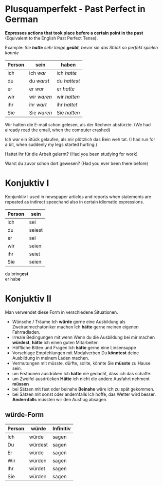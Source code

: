 # Plusquamperfekt - Past Perfect in German

**Expresses actions that took place before a certain point in the past** (Equivalent to the English Past Perfect Tense).

Example:
_Sie __hatte__ sehr lange __geübt__, bevor sie das Stück so perfekt spielen konnte_

| Person | sein      | haben      |
|--------|-----------|------------|
|ich     |ich _war_  |ich _hatte_ |
|du      |du _warst_ |du _hattest_|
|er      |er _war_   |er _hatte_  |
|wir     |wir _waren_|wir _hatten_|
|ihr     |ihr _wart_ |ihr _hattet_|
|Sie     |Sie _waren_|Sie _hatten_|

Wir hatten die E-mail schon gelesen, als der Rechner abstürzte. (We had already read the email, when the computer crashed)

Ich war ein Stück gelaufen, als mir plötzlich das Bein weh tat. (I had run for a bit, when suddenly my legs started hurting.)

Hattet ihr für die Arbeit gelernt? (Had you been studying for work)

Warst du zuvor schon dort gewesen? (Had you ever been there before)


# Konjuktiv I

Konjunktiv I used in newspaper articles and reports when statements are repeated as indirect speechand also in certain idiomatic expressions.

| Person | sein   |
|--------|--------|
| ich    | sei    |
| du     | seiest |
| er     | sei    |
| wir    | seien  |
| ihr    | seiet  |
| Sie    | seien  |

du bring<strong>est</strong> <br>
er hab<strong>e</strong>

# Konjuktiv II

Man verwendet diese Form in verschiedene Situationen.
* Wünsche / Träume
    Ich **würde** gerne eine Ausbildung als Zweiradmechatoniker machen
    Ich **hätte** gerne meinen eigenen Fahrradladen.
* Irreale Bedingungen mit wenn
    Wenn du die Ausbildung bei mir machen **würdest**, **hätte** ich einen guten Mitarbeiter.
* Höffliche Bitten und Fragen
    Ich **hätte** gerne eine Linsensuppe
* Vorschlage Empfehlungen mit Modalverben
    Du **könntest** deine Ausbildung in meinem Laden machen.
* Vermutungen mit müsste, dürfte, sollte, könnte
    Sie **müsste** zu Hause sein.
* um Erstaunen ausdrüken
    Ich **hätte** nie gedacht, dass ich das schaffe.
* um Zweifel ausdrücken
    **Hätte** ich nicht die andere Ausfahrt nehment **müssen**
* bei Sätzen mit fast oder beinahe
    **Beinahe** wäre ich zu spät gekommen.
* bei Sätzen mit sonst oder andernfalls
    Ich hoffe, das Wetter wird besser. **Andernfalls** müssten wir den Ausflug absagen.

## würde-Form

| Person | würde   | Infinitiv |
|--------|---------|-----------|
|  Ich   | würde   | sagen     |
|  Du    | würdest | sagen     |
|  Er    | würde   | sagen     |
|  Wir   | würden  | sagen     |
|  Ihr   | würdet  | sagen     |
|  Sie   | würden  | sagen     |